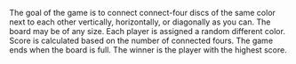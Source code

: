 The goal of the game is to connect connect-four discs of the same color next to each other vertically, horizontally, or diagonally as you can. The board may be of any size. Each player is assigned a random different color.
Score is calculated based on the number of connected fours. 
The game ends when the board is full. 
The winner is the player with the highest score.
